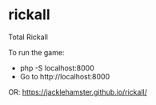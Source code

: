 # rickall
Total Rickall

To run the game:
- php -S localhost:8000
- Go to http://localhost:8000

OR: https://jacklehamster.github.io/rickall/

